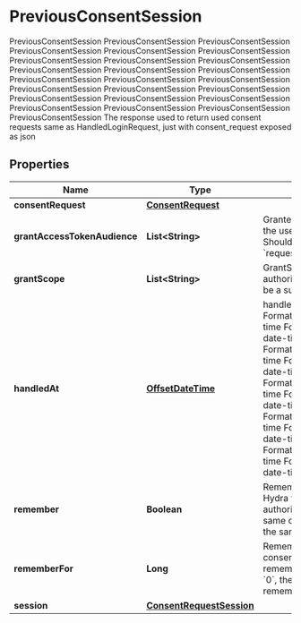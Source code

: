 

# PreviousConsentSession

PreviousConsentSession PreviousConsentSession PreviousConsentSession PreviousConsentSession PreviousConsentSession PreviousConsentSession PreviousConsentSession PreviousConsentSession PreviousConsentSession PreviousConsentSession PreviousConsentSession PreviousConsentSession PreviousConsentSession PreviousConsentSession PreviousConsentSession PreviousConsentSession PreviousConsentSession PreviousConsentSession PreviousConsentSession PreviousConsentSession PreviousConsentSession PreviousConsentSession PreviousConsentSession PreviousConsentSession PreviousConsentSession The response used to return used consent requests same as HandledLoginRequest, just with consent_request exposed as json
## Properties

Name | Type | Description | Notes
------------ | ------------- | ------------- | -------------
**consentRequest** | [**ConsentRequest**](ConsentRequest.md) |  |  [optional]
**grantAccessTokenAudience** | **List&lt;String&gt;** | GrantedAudience sets the audience the user authorized the client to use. Should be a subset of &#x60;requested_access_token_audience&#x60;. |  [optional]
**grantScope** | **List&lt;String&gt;** | GrantScope sets the scope the user authorized the client to use. Should be a subset of &#x60;requested_scope&#x60; |  [optional]
**handledAt** | [**OffsetDateTime**](OffsetDateTime.md) | handled at Format: date-time Format: date-time Format: date-time Format: date-time Format: date-time Format: date-time Format: date-time Format: date-time Format: date-time Format: date-time Format: date-time Format: date-time Format: date-time Format: date-time Format: date-time Format: date-time Format: date-time Format: date-time Format: date-time Format: date-time Format: date-time Format: date-time Format: date-time Format: date-time Format: date-time |  [optional]
**remember** | **Boolean** | Remember, if set to true, tells ORY Hydra to remember this consent authorization and reuse it if the same client asks the same user for the same, or a subset of, scope. |  [optional]
**rememberFor** | **Long** | RememberFor sets how long the consent authorization should be remembered for in seconds. If set to &#x60;0&#x60;, the authorization will be remembered indefinitely. |  [optional]
**session** | [**ConsentRequestSession**](ConsentRequestSession.md) |  |  [optional]



